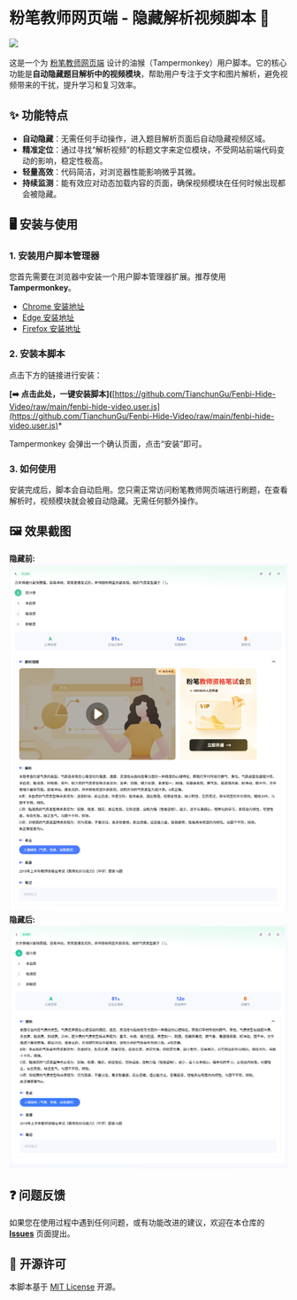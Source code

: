 # 粉笔教师网页端 - 隐藏解析视频脚本 🙈
![](https://img.shields.io/badge/License-MIT-yellow.svg)

这是一个为 [粉笔教师网页端](https://www.fenbi.com/) 设计的油猴（Tampermonkey）用户脚本。它的核心功能是**自动隐藏题目解析中的视频模块**，帮助用户专注于文字和图片解析，避免视频带来的干扰，提升学习和复习效率。

## ✨ 功能特点
+ **自动隐藏**：无需任何手动操作，进入题目解析页面后自动隐藏视频区域。
+ **精准定位**：通过寻找“解析视频”的标题文字来定位模块，不受网站前端代码变动的影响，稳定性极高。
+ **轻量高效**：代码简洁，对浏览器性能影响微乎其微。
+ **持续监测**：能有效应对动态加载内容的页面，确保视频模块在任何时候出现都会被隐藏。

## 🖥️ 安装与使用
### 1. 安装用户脚本管理器
您首先需要在浏览器中安装一个用户脚本管理器扩展。推荐使用 **Tampermonkey**。

+ [Chrome 安装地址](https://chrome.google.com/webstore/detail/tampermonkey/dhdgffkkebhmkfjojejmpbldmpobfkfo)
+ [Edge 安装地址](https://microsoftedge.microsoft.com/addons/detail/tampermonkey/iikmkjmpaadaobahmlepeloendndfphd)
+ [Firefox 安装地址](https://addons.mozilla.org/firefox/addon/tampermonkey/)

### 2. 安装本脚本
点击下方的链接进行安装：

**[****➡️**** 点击此处，一键安装脚本](**[https://github.com/TianchunGu/Fenbi-Hide-Video/raw/main/fenbi-hide-video.user.js](https://github.com/TianchunGu/Fenbi-Hide-Video/raw/main/fenbi-hide-video.user.js)* 

Tampermonkey 会弹出一个确认页面，点击“安装”即可。

### 3. 如何使用
安装完成后，脚本会自动启用。您只需正常访问粉笔教师网页端进行刷题，在查看解析时，视频模块就会被自动隐藏。无需任何额外操作。

## 🖼️ 效果截图
 **隐藏前:**  
 ![隐藏前](https://github.com/TianchunGu/Fenbi-Hide-Video/blob/main/img/BeforHide.png)
 **隐藏后:**  
 ![隐藏后](https://github.com/TianchunGu/Fenbi-Hide-Video/blob/main/img/AfterHide.png)

## ❓ 问题反馈
如果您在使用过程中遇到任何问题，或有功能改进的建议，欢迎在本仓库的 [**Issues**](https://github.com/TianchunGu/Fenbi-Hide-Video/issues) 页面提出。

## 📄 开源许可
本脚本基于 [MIT License](LICENSE) 开源。


